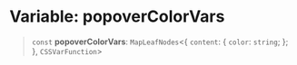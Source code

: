# Variable: popoverColorVars

> `const` **popoverColorVars**: `MapLeafNodes`\<\{ `content`: \{ `color`: `string`; \}; \}, `CSSVarFunction`\>
